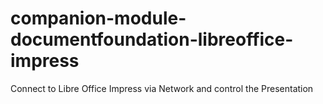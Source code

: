 # companion-module-documentfoundation-libreoffice-impress

Connect to Libre Office Impress via Network and control the Presentation
